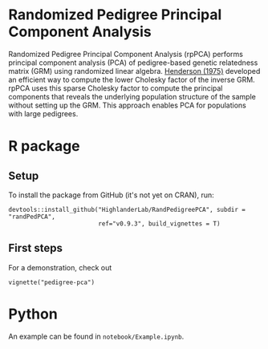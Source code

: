 # Randomized Pedigree Principal Component Analysis

Randomized Pedigree Principal Component Analysis (rpPCA) performs principal component analysis (PCA) of pedigree-based genetic relatedness matrix (GRM) using randomized linear algebra.
[Henderson (1975)](https://doi.org/10.3168/jds.S0022-0302(75)84776-X) developed an efficient way to compute the lower Cholesky factor of the inverse GRM.
rpPCA uses this sparse Cholesky factor to compute the principal components that reveals the underlying population structure of the sample without setting up the GRM.
This approach enables PCA for populations with large pedigrees.


# R package

## Setup
To install the package from GitHub (it's not yet on CRAN), run:
```
devtools::install_github("HighlanderLab/RandPedigreePCA", subdir = "randPedPCA",
                         ref="v0.9.3", build_vignettes = T)
```
## First steps
For a demonstration, check out
```
vignette("pedigree-pca")
```

# Python
An example can be found in `notebook/Example.ipynb`.
